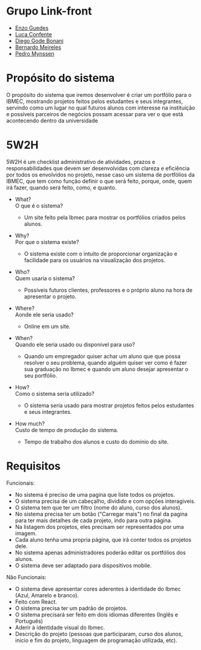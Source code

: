 # Grupo Link-front
- [Enzo Guedes](https://github.com/Enzoguedesc/react-base-project.git) 
- [Luca Confente](https://github.com/LucaConfente/Front-End) 
- [Diego Gode Bonani](https://github.com/Diego-Bonani/react-base-project) 
- [Bernardo Meireles](https://github.com/meireles07/react-base-project.git) 
- [Pedro Mynssen](https://github.com/endsky1/Projeto_FrontEnd)


# Propósito do sistema
O propósito do sistema que iremos desenvolver é criar um portfólio para o IBMEC, mostrando projetos feitos pelos estudantes e seus integrantes, servindo como um lugar no qual futuros alunos com interesse na instituição e possíveis parceiros de negócios possam acessar para ver o que está acontecendo dentro da universidade


# 5W2H  
5W2H é um checklist administrativo de atividades, prazos e responsabilidades que devem ser desenvolvidas com clareza e eficiência por todos os envolvidos no projeto, nesse caso um sistema de portfólios da IBMEC, que tem como função definir o que será feito, porque, onde, quem irá fazer, quando será feito, como, e quanto.  

- What?  
  O que é o sistema?
  - Um site feito pela Ibmec para mostrar os portfólios criados pelos alunos.  

- Why?  
  Por que o sistema existe?  
  - O sistema existe com o intuito de proporcionar organização e facilidade para os usuários na visualização dos projetos.  

- Who?  
  Quem usaria o sistema?  
  - Possíveis futuros clientes, professores e o próprio aluno na hora de apresentar o projeto.  

- Where?  
  Aonde ele seria usado?  
  - Online em um site.  

- When?  
  Quando ele seria usado ou disponivel para uso?  
  - Quando um empregador quiser achar um aluno que que possa resolver o seu problema, quando alguém quiser ver como é fazer sua graduação no Ibmec e quando um aluno desejar apresentar o seu portfólio.

- How?  
  Como o sistema seria utilizado?  
  - O sistema seria usado para mostrar projetos feitos pelos estudantes e seus integrantes.  

- How much?  
  Custo de tempo de produção do sistema.  
  - Tempo de trabalho dos alunos e custo do dominio do site.  


# Requisitos

Funcionais:  
 - No sistema é preciso de uma pagina que liste todos os projetos.  
 - O sistema precisa de um cabeçalho, dividido e com opções interagiveis.
 - O sistema tem que ter um filtro (nome do aluno, curso dos alunos).  
 - No sistema precisa ter um botão ("Carregar mais") no final da pagina para ter mais detalhes de cada projeto, indo para outra página.  
 - Na listagem dos projetos, eles precisam ser representados por uma imagem.  
 - Cada aluno tenha uma propria página, que irá conter todos os projetos dele.  
 - No sistema apenas administradores poderão editar os portfólios dos alunos.
 - O sistema deve ser adaptado para dispositivos mobile.

Não Funcionais:    
 - O sistema deve apresentar cores aderentes à identidade do Ibmec (Azul, Amarelo e branco).
 - Feito com React.  
 - O sistema precisa ter um padrão de projetos.  
 - O sistema precisará ser feito em dois idiomas diferentes (Inglês e Português)  
 - Aderir à identidade visual do Ibmec.  
 - Descrição do projeto (pessoas que participaram, curso dos alunos, inicio e fim do projeto, linguagem de programação utilizada, etc).  


